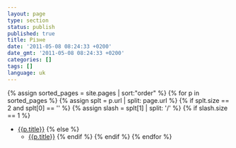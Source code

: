 ```yaml
---
layout: page
type: section
status: publish
published: true
title: Різне
date: '2011-05-08 08:24:33 +0200'
date_gmt: '2011-05-08 08:24:33 +0200'
categories: []
tags: []
language: uk
---
```


{% assign sorted_pages = site.pages | sort:"order" %}
{% for p in sorted_pages %}
   {% assign splt = p.url | split: page.url %}
   {% if splt.size == 2 and splt[0] == '' %}
      {% assign slash = splt[1] | split: '/' %}
{% if slash.size == 1 %}      
- <a class="page-link" href="{{p.url | prepend: site.baseurl}}">{{p.title}}</a>
{% else %}
   - <a class="page-link" href="{{p.url | prepend: site.baseurl}}">{{p.title}}</a>
{% endif %}
   {% endif %}
{% endfor %}

